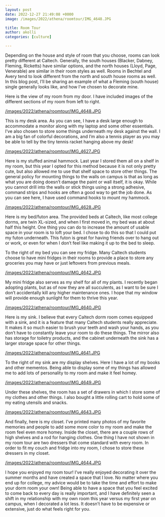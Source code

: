 ```yaml
---
layout: post
date: 2022-12-27 21:49:08 +0000
image: /images/2022/athena/roomtour/IMG_4648.JPG

title: Room Tour
author: akolli
categories: [culture]

---
```

Depending on the house and style of room that you choose, rooms can look pretty different at Caltech. Generally, the south houses (Blacker, Dabney, Fleming, Ricketts) have similar options, and the north houses (Lloyd, Page, Venerable) are similar in their room styles as well. Rooms in Bechtel and Avery tend to look different from the north and south house rooms as well. In this blog post, I’ll be sharing an example of what a Fleming (south house) single generally looks like, and how I’ve chosen to decorate mine.

Here is the view of my room from my door. I have included images of the different sections of my room from left to right.

[/images/2022/athena/roomtour/IMG_4648.JPG](/images/2022/athena/roomtour/IMG_4648.JPG)

This is my desk area. As you can see, I have a desk large enough to accommodate a monitor along with my laptop and some other essentials. I’ve also chosen to store some things underneath my desk against the wall. I am a big fan of colorful decorations, and I’m also a tennis player as you may be able to tell by the tiny tennis racket hanging above my desk!

[/images/2022/athena/roomtour/IMG_4627.JPG](/images/2022/athena/roomtour/IMG_4627.JPG)

Here is my stuffed animal hammock. Last year I stored them all on a shelf in my room, but this year I opted for this method because it is not only pretty cute, but also allowed me to use that shelf space to store other things. The general policy for mounting things to the walls on campus is that as long as what you are doing doesn’t damage the paint or wall itself, it is okay. While you cannot drill into the walls or stick things using a strong adhesive, command strips and hooks are often a good way to get the job done. As you can see here, I have used command hooks to mount my hammock.

[/images/2022/athena/roomtour/IMG_4628.JPG](/images/2022/athena/roomtour/IMG_4628.JPG)

Here is my bed/futon area. The provided beds at Caltech, like most college dorms, are twin XL-sized, and when I first moved in, my bed was at about half this height. One thing you can do to increase the amount of usable space in your room is to loft your bed. I chose to do this so that I could put my futon underneath. This futon is great for having friends over to hang out or work, or even for when I don’t feel like making it up to the bed to sleep.

To the right of my bed you can see my fridge. Many Caltech students choose to have mini fridges in their rooms to provide a place to store any groceries you may have or just leftovers from previous meals.

[/images/2022/athena/roomtour/IMG_4642.JPG](/images/2022/athena/roomtour/IMG_4642.JPG)

My mini fridge also serves as my shelf for all of my plants. I recently began adopting plants, but as of now they are all succulents, as I want to be sure I don’t accidentally kill any higher maintenance ones. I hope that my window will provide enough sunlight for them to thrive this year.

[/images/2022/athena/roomtour/IMG_4640.JPG](/images/2022/athena/roomtour/IMG_4640.JPG)

Here is my sink. I believe that every Caltech dorm room comes equipped with a sink, and it is a feature that many Caltech students really appreciate. It makes it so much easier to brush your teeth and wash your hands, as you don’t have to constantly leave your room to do these things. The mirror also has storage for toiletry products, and the cabinet underneath the sink has a larger storage space for other things.

[/images/2022/athena/roomtour/IMG_4641.JPG](/images/2022/athena/roomtour/IMG_4641.JPG)

To the right of my sink are my display shelves. Here I have a lot of my books and other mementos. Being able to display some of my things has allowed me to add lots of personality to my room and make it feel homey.

[/images/2022/athena/roomtour/IMG_4649.JPG](/images/2022/athena/roomtour/IMG_4649.JPG)

Under these shelves, the room has a set of drawers in which I store some of my clothes and other things. I also bought a little rolling cart to hold some of my eating utensils and snacks.

[/images/2022/athena/roomtour/IMG_4643.JPG](/images/2022/athena/roomtour/IMG_4643.JPG)

And finally, here is my closet. I’ve printed many photos of my favorite memories and people to add some more color to my room and make the room feel even more homey. Inside the closet, there are a couple rows of high shelves and a rod for hanging clothes. One thing I have not shown in my room tour are two dressers that come standard with every room. In order to fit my couch and fridge into my room, I chose to store these dressers in my closet.

[/images/2022/athena/roomtour/IMG_4644.JPG](/images/2022/athena/roomtour/IMG_4644.JPG)

I hope you enjoyed my room tour! I’ve really enjoyed decorating it over the summer months and have created a space that I love. No matter where you end up for college, my advice would be to take the time and effort to make your dorm room your own! Being able to have a space that you feel excited to come back to every day is really important, and I have definitely seen a shift in my relationship with my own room this year versus my first year on campus, when I decorated a lot less. It doesn’t have to be expensive or extensive, just do what feels right for you.